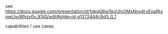 see https://docs.google.com/presentation/d/1qkgQ6w5koUIyOMxNnx4rvEoafKxqwLhuWhzv0y_93jQ/edit#slide=id.g1372444c9d3_0_1

capabilities / use cases
